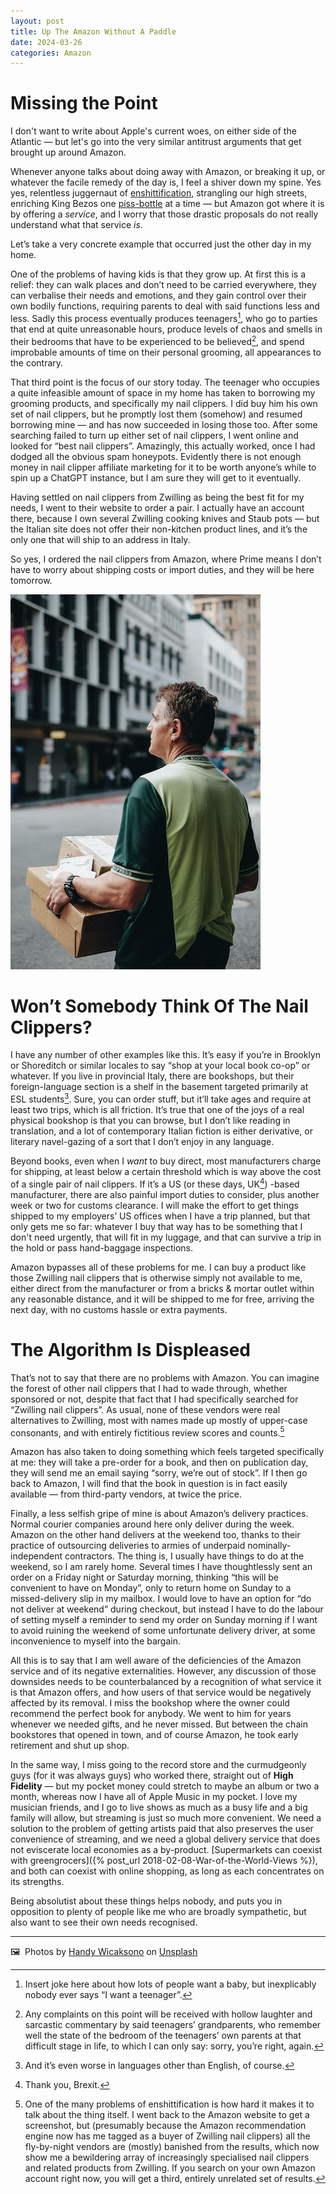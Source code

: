 ```yaml
---
layout: post
title: Up The Amazon Without A Paddle
date: 2024-03-26
categories: Amazon
---
```

# Missing the Point

I don't want to write about Apple's current woes, on either side of the Atlantic — but let's go into the very similar antitrust arguments that get brought up around Amazon. 

Whenever anyone talks about doing away with Amazon, or breaking it up, or whatever the facile remedy of the day is, I feel a shiver down my spine. Yes yes, relentless juggernaut of [enshittification](https://en.wikipedia.org/wiki/Enshittification), strangling our high streets, enriching King Bezos one [piss-bottle](https://www.vice.com/en/article/z3mge3/selling-bottles-of-amazon-drivers-pee) at a time — but Amazon got where it is by offering a *service*, and I worry that those drastic proposals do not really understand what that service *is*.

Let’s take a very concrete example that occurred just the other day in my home. 

One of the problems of having kids is that they grow up. At first this is a relief: they can walk places and don’t need to be carried everywhere, they can verbalise their needs and emotions, and they gain control over their own bodily functions, requiring parents to deal with said functions less and less. Sadly this process eventually produces teenagers[^1], who go to parties that end at quite unreasonable hours, produce levels of chaos and smells in their bedrooms that have to be experienced to be believed[^2], and spend improbable amounts of time on their personal grooming, all appearances to the contrary.

That third point is the focus of our story today. The teenager who occupies a quite infeasible amount of space in my home has taken to borrowing my grooming products, and specifically my nail clippers. I did buy him his own set of nail clippers, but he promptly lost them (somehow) and resumed borrowing mine — and has now succeeded in losing those too. After some searching failed to turn up either set of nail clippers, I went online and looked for “best nail clippers”. Amazingly, this actually worked, once I had dodged all the obvious spam honeypots. Evidently there is not enough money in nail clipper affiliate marketing for it to be worth anyone’s while to spin up a ChatGPT instance, but I am sure they will get to it eventually.

Having settled on nail clippers from Zwilling as being the best fit for my needs, I went to their website to order a pair. I actually have an account there, because I own several Zwilling cooking knives and Staub pots — but the Italian site does not offer their non-kitchen product lines, and it’s the only one that will ship to an address in Italy.

So yes, I ordered the nail clippers from Amazon, where Prime means I don’t have to worry about shipping costs or import duties, and they will be here tomorrow.

![](/images/handy-wicaksono-brizG9kR6qI-unsplash.jpg)

# Won’t Somebody Think Of The Nail Clippers?

I have any number of other examples like this. It’s easy if you’re in Brooklyn or Shoreditch or similar locales to say “shop at your local book co-op” or whatever. If you live in provincial Italy, there are bookshops, but their foreign-language section is a shelf in the basement targeted primarily at ESL students[^3]. Sure, you can order stuff, but it’ll take ages and require at least two trips, which is all friction. It’s true that one of the joys of a real physical bookshop is that you can browse, but I don’t like reading in translation, and a lot of contemporary Italian fiction is either derivative, or literary navel-gazing of a sort that I don’t enjoy in any language.

Beyond books, even when I *want* to buy direct, most manufacturers charge for shipping, at least below a certain threshold which is way above the cost of a single pair of nail clippers. If it’s a US (or these days, UK[^4]) -based manufacturer, there are also painful import duties to consider, plus another week or two for customs clearance. I will make the effort to get things shipped to my employers’ US offices when I have a trip planned, but that only gets me so far: whatever I buy that way has to be something that I don't need urgently, that will fit in my luggage, and that can survive a trip in the hold or pass hand-baggage inspections.

Amazon bypasses all of these problems for me. I can buy a product like those Zwilling nail clippers that is otherwise simply not available to me, either direct from the manufacturer or from a bricks & mortar outlet within any reasonable distance, and it will be shipped to me for free, arriving the next day, with no customs hassle or extra payments.

# The Algorithm Is Displeased

That’s not to say that there are no problems with Amazon. You can imagine the forest of other nail clippers that I had to wade through, whether sponsored or not, despite that fact that I had specifically searched for “Zwilling nail clippers”. As usual, none of these vendors were real alternatives to Zwilling, most with names made up mostly of upper-case consonants, and with entirely fictitious review scores and counts.[^5]

Amazon has also taken to doing something which feels targeted specifically at me: they will take a pre-order for a book, and then on publication day, they will send me an email saying “sorry, we’re out of stock”. If I then go back to Amazon, I will find that the book in question is in fact easily available — from third-party vendors, at twice the price.

Finally, a less selfish gripe of mine is about Amazon’s delivery practices. Normal courier companies around here only deliver during the week. Amazon on the other hand delivers at the weekend too, thanks to their practice of outsourcing deliveries to armies of underpaid nominally-independent contractors. The thing is, I usually have things to do at the weekend, so I am rarely home. Several times I have thoughtlessly sent an order on a Friday night or Saturday morning, thinking “this will be convenient to have on Monday”, only to return home on Sunday to a missed-delivery slip in my mailbox. I would love to have an option for “do not deliver at weekend” during checkout, but instead I have to do the labour of setting myself a reminder to send my order on Sunday morning if I want to avoid ruining the weekend of some unfortunate delivery driver, at some inconvenience to myself into the bargain.

All this is to say that I am well aware of the deficiencies of the Amazon service and of its negative externalities. However, any discussion of those downsides needs to be counterbalanced by a recognition of what service it is that Amazon offers, and how users of that service would be negatively affected by its removal. I miss the bookshop where the owner could recommend the perfect book for anybody. We went to him for years whenever we needed gifts, and he never missed. But between the chain bookstores that opened in town, and of course Amazon, he took early retirement and shut up shop.

In the same way, I miss going to the record store and the curmudgeonly guys (for it was always guys) who worked there, straight out of **High Fidelity** — but my pocket money could stretch to maybe an album or two a month, whereas now I have all of Apple Music in my pocket. I love my musician friends, and I go to live shows as much as a busy life and a big family will allow, but streaming is just so much more convenient. We need a solution to the problem of getting artists paid that also preserves the user convenience of streaming, and we need a global delivery service that does not eviscerate local economies as a by-product. [Supermarkets can coexist with greengrocers]({% post_url 2018-02-08-War-of-the-World-Views %}), and both can coexist with online shopping, as long as each concentrates on its strengths.

Being absolutist about these things helps nobody, and puts you in opposition to plenty of people like me who are broadly sympathetic, but also want to see their own needs recognised. 

***

🖼️  Photos by [Handy Wicaksono](https://instagram.com/unusedfilms) on [Unsplash](https://www.unsplash.com)

[^1]: Insert joke here about how lots of people want a baby, but inexplicably nobody ever says “I want a teenager”.
[^2]: Any complaints on this point will be received with hollow laughter and sarcastic commentary by said teenagers’ grandparents, who remember well the state of the bedroom of the teenagers’ own parents at that difficult stage in life, to which I can only say: sorry, you’re right, again.
[^3]: And it’s even worse in languages other than English, of course.
[^4]: Thank you, Brexit.
[^5]: One of the many problems of enshittification is how hard it makes it to talk about the thing itself. I went back to the Amazon website to get a screenshot, but (presumably because the Amazon recommendation engine now has me tagged as a buyer of Zwilling nail clippers) all the fly-by-night vendors are (mostly) banished from the results, which now show me a bewildering array of increasingly specialised nail clippers and related products from Zwilling. If you search on your own Amazon account right now, you will get a third, entirely unrelated set of results.